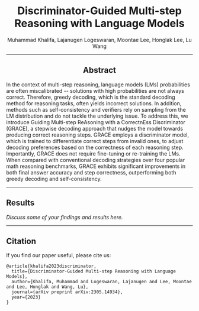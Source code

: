 <h1 align="center"> Discriminator-Guided Multi-step Reasoning with Language Models </h1>
<p align="center">Muhammad Khalifa, Lajanugen Logeswaran, Moontae Lee, Honglak Lee, Lu Wang </p>

---

<h2 align="center"> Abstract </h2>

In the context of multi-step reasoning, language models (LMs) probabilities are often miscalibrated -- solutions with high probabilities are not always correct. Therefore, greedy decoding, which is the standard decoding method for reasoning tasks, often yields incorrect solutions. In addition, methods such as self-consistency and verifiers rely on sampling from the LM distribution and do not tackle the underlying issue. To address this, we introduce Guiding Multi-step ReAsoning with a CorrectnEss Discriminator (GRACE), a stepwise decoding approach that nudges the model towards producing correct reasoning steps. GRACE employs a discriminator model, which is trained to differentiate correct steps from invalid ones, to adjust decoding preferences based on the correctness of each reasoning step. Importantly, GRACE does not require fine-tuning or re-training the LMs. When compared with conventional decoding strategies over four popular math reasoning benchmarks, GRACE exhibits significant improvements in both final answer accuracy and step correctness, outperforming both greedy decoding and self-consistency.

---


## Results

*Discuss some of your findings and results here.*

---


## Citation

If you find our paper useful, please cite us:
```
@article{khalifa2023discriminator,
  title={Discriminator-Guided Multi-step Reasoning with Language Models},
  author={Khalifa, Muhammad and Logeswaran, Lajanugen and Lee, Moontae and Lee, Honglak and Wang, Lu},
  journal={arXiv preprint arXiv:2305.14934},
  year={2023}
}
```

